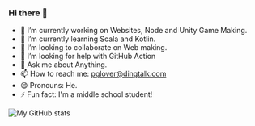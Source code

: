 ### Hi there 👋

- 🔭 I’m currently working on Websites, Node and Unity Game Making.
- 🌱 I’m currently learning Scala and Kotlin.
- 👯 I’m looking to collaborate on Web making.
- 🤔 I’m looking for help with GitHub Action
- 💬 Ask me about Anything.
- 📫 How to reach me: pglover@dingtalk.com
- 😄 Pronouns: He.
- ⚡ Fun fact: I'm a middle school student!

![My GitHub stats](https://github-readme-stats.vercel.app/api?username=MapMaths&count_private=true&show_icons=true&count_private=true&title_color=444444&text_color=eeeeee&icon_color=0000ff)
